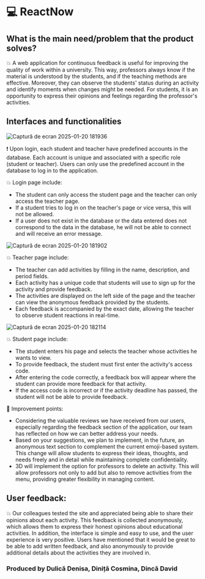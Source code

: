 # 💻 ReactNow

## What is the main need/problem that the product solves?
💥 A web application for continuous feedback is useful for improving the quality of work within a university. This way, professors always know if the material is understood by the students, and if the teaching methods are effective. Moreover, they can observe the students' status during an activity and identify moments when changes might be needed. For students, it is an opportunity to express their opinions and feelings regarding the professor's activities.

## Interfaces and functionalities
![Captură de ecran 2025-01-20 181936](https://github.com/user-attachments/assets/becadafa-540d-43aa-be23-523616fce3c7)

❗ Upon login, each student and teacher have predefined accounts in the database. Each account is unique and associated with a specific role (student or teacher). Users can only use the predefined account in the database to log in to the application.

💥 Login page include: 
- The student can only access the student page and the teacher can only access the teacher page.
- If a student tries to log in on the teacher's page or vice versa, this will not be allowed.
- If a user does not exist in the database or the data entered does not correspond to the data in the database, he will not be able to connect and will receive an error message.

![Captură de ecran 2025-01-20 181902](https://github.com/user-attachments/assets/4cd84233-d4f9-4246-92d5-ed523ffce88b)

💥 Teacher page include:
- The teacher can add activities by filling in the name, description, and period fields.
- Each activity has a unique code that students will use to sign up for the activity and provide feedback.
- The activities are displayed on the left side of the page and the teacher can view the anonymous feedback provided by the students.
- Each feedback is accompanied by the exact date, allowing the teacher to observe student reactions in real-time.

![Captură de ecran 2025-01-20 182114](https://github.com/user-attachments/assets/5cc31d71-186c-4c10-844b-71fc9e71309a)

💥 Student page include:

- The student enters his page and selects the teacher whose activities he wants to view.
- To provide feedback, the student must first enter the activity's access code.
- After entering the code correctly, a feedback box will appear where the student can provide more feedback for that activity.
- If the access code is incorrect or if the activity deadline has passed, the student will not be able to provide feedback.

🤔 Improvement points:
- Considering the valuable reviews we have received from our users, especially regarding the feedback section of the application, our team has reflected on how we can better address your needs.
- Based on your suggestions, we plan to implement, in the future, an anonymous text section to complement the current emoji-based system. This change will allow students to express their ideas, thoughts, and needs freely and in detail while maintaining complete confidentiality.
- 3D will implement the option for professors to delete an activity. This will allow professors not only to add but also to remove activities from the menu, providing greater flexibility in managing content.

## User feedback:
💥 Our colleagues tested the site and appreciated being able to share their opinions about each activity. This feedback is collected anonymously, which allows them to express their honest opinions about educational activities. In addition, the interface is simple and easy to use, and the user experience is very positive. Users have mentioned that it would be great to be able to add written feedback, and also anonymously to provide additional details about the activities they are involved in.

###  Produced by Dulică Denisa, Diniță Cosmina, Dincă David 
